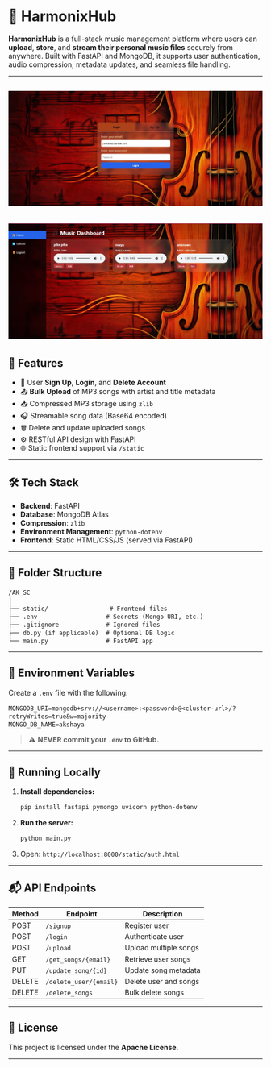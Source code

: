 # 🎵 HarmonixHub

**HarmonixHub** is a full-stack music management platform where users can **upload**, **store**, and **stream their personal music files** securely from anywhere. Built with FastAPI and MongoDB, it supports user authentication, audio compression, metadata updates, and seamless file handling.

---
![login page](/static/assets/login.jpg)
---
![dashboard](/static/assets/dashboard.jpg)
---

## 🚀 Features

* 🔐 User **Sign Up**, **Login**, and **Delete Account**
* 📤 **Bulk Upload** of MP3 songs with artist and title metadata
* 📥 Compressed MP3 storage using `zlib`
* 🎧 Streamable song data (Base64 encoded)
* 🗑️ Delete and update uploaded songs
* ⚙️ RESTful API design with FastAPI
* 🌐 Static frontend support via `/static`

---

## 🛠️ Tech Stack

* **Backend**: FastAPI
* **Database**: MongoDB Atlas
* **Compression**: `zlib`
* **Environment Management**: `python-dotenv`
* **Frontend**: Static HTML/CSS/JS (served via FastAPI)

---

## 📁 Folder Structure

```
/AK_SC
│
├── static/                 # Frontend files
├── .env                   # Secrets (Mongo URI, etc.)
├── .gitignore             # Ignored files
├── db.py (if applicable)  # Optional DB logic
└── main.py                # FastAPI app
```

---

## 🔧 Environment Variables

Create a `.env` file with the following:

```env
MONGODB_URI=mongodb+srv://<username>:<password>@<cluster-url>/?retryWrites=true&w=majority
MONGO_DB_NAME=akshaya
```

> ⚠️ **NEVER commit your `.env` to GitHub.**

---

## 🚦 Running Locally

1. **Install dependencies:**

   ```bash
   pip install fastapi pymongo uvicorn python-dotenv
   ```

2. **Run the server:**

   ```bash
   python main.py
   ```

3. Open: `http://localhost:8000/static/auth.html`

---

## 📬 API Endpoints

| Method | Endpoint               | Description           |
| ------ | ---------------------- | --------------------- |
| POST   | `/signup`              | Register user         |
| POST   | `/login`               | Authenticate user     |
| POST   | `/upload`              | Upload multiple songs |
| GET    | `/get_songs/{email}`   | Retrieve user songs   |
| PUT    | `/update_song/{id}`    | Update song metadata  |
| DELETE | `/delete_user/{email}` | Delete user and songs |
| DELETE | `/delete_songs`        | Bulk delete songs     |

---

## 📄 License

This project is licensed under the **Apache License**.

---
